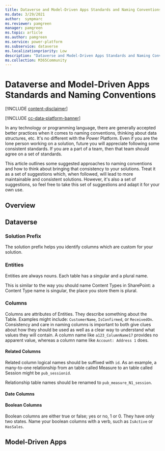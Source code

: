 ```yaml
---
title: Dataverse and Model-Driven Apps Standards and Naming Conventions
ms.date: 3/29/2021
author:  sympmarc
ms.reviewer: pamgreen
manager: pamgreen
ms.topic: article
ms.author: pamgreen
ms.service: power-platform
ms.subservice: dataverse
ms.localizationpriority: Low
description: "Dataverse and Model-Driven Apps Standards and Naming Conventions"
ms.collection: M365Community
---
```


# Dataverse and Model-Driven Apps Standards and Naming Conventions

[!INCLUDE [content-disclaimer](includes/content-disclaimer.md)]

[!INCLUDE [cc-data-platform-banner](includes/cc-data-platform-banner.md)]

In any technology or programming language, there are generally accepted better practices when it comes to naming conventions, thinking about data structures, etc. It's no different with the Power Platform. Even if you are the lone person working on a solution, future you will appreciate following some consistent standards. If you are a part of a team, then that team should agree on a set of standards.

This article outlines some suggested approaches to naming conventions and how to think about bringing that consistency to your solutions. Treat it as a set of suggestions which, when followed, will lead to more maintainable and consistent solutions. However, it's also a set of suggestions, so feel free to take this set of suggestions and adapt it for your own use.

## Overview

## Dataverse

### Solution Prefix

The solution prefix helps you identify columns which are custom for your solution.

### Entities

Entities are always nouns. Each table has a singular and a plural name.

This is similar to the way you should name Content Types in SharePoint: a Content Type name is singular, the place you store them is plural.

### Columns

Columns are attributes of Entities. They describe something about the Table. Examples might include: `CustomerName`, `IsConfirmed`, or `ReceivedOn`. Consistency and care in naming columns is important to both give clues about how they should be used as well as a clear way to understand what values they will contain. A column name like `a123_ColumnName17` provides no apparent value, whereas a column name like `Account: Address 1` does.

#### Related Columns

Related column logical names should be suffixed with `id`. As an example, a many-to-one relationship from an table called Measure to an table called Session might be `pub_sessionid`.

Relationship table names should be renamed to `pub_measure_N1_session`.

#### Date Columns

#### Boolean Columns

Boolean columns are either true or false; yes or no, 1 or 0. They have only two states. Name your boolean columns with a verb, such as `IsActive` or `HasSales`.

## Model-Driven Apps
